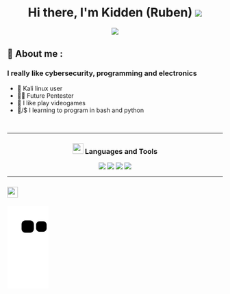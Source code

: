 <h1 align="center">Hi there, I'm Kidden (Ruben) <img src="./src/wave.gif" width="30px"></h1>

<div id="header" align="center">
  <img src="https://user-images.githubusercontent.com/89719224/209594277-5d5bcc22-f04c-4eba-911f-f36b5ca03a27.gif" width="400" loop="infinite">
</div>

</td>
</tr>
</table>

## 👋 About me :

### I really like cybersecurity, programming and electronics
- 🐉 Kali linux user
- 👨‍💻 Future Pentester 
- 👾 I like play videogames 
- 🐍/$ I learning to program in bash and python
</details>

<br />

---

<h3 align="center"><img src="./src/0101.GIF" width="25px" height="25px"> Languages and Tools</h3>
<p align="center">
     <img src="https://img.shields.io/badge/OS-Linux-informational?style=flat&logo=linux&logoColor=white&color=2bbc8a"/> </a>
     <img src="https://img.shields.io/badge/OS-Windows-informational?style=flat&logo=windows&logoColor=white&color=2bbc8a"/> </a>
     <img src="https://img.shields.io/badge/Code-Python-informational?style=flat&logo=python&logoColor=white&color=2bbc8a"/> </a>
     <img src="https://img.shields.io/badge/Shell-Bash-informational?style=flat&logo=gnu-bash&logoColor=white&color=2bbc8a"/> </a>
    
</p>


---

<h3 align="left"><img src="./src/estadistica2.gif" width="25px" height="25px"> 


![Snake animation](https://github.com/kidd3n/kidd3n/blob/output/github-contribution-grid-snake.svg)
